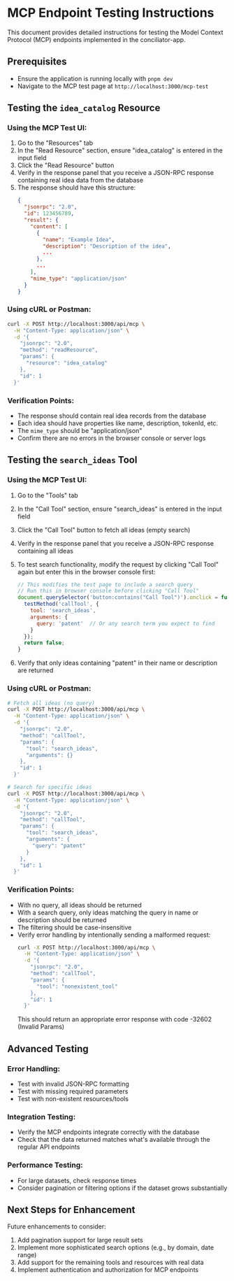 # MCP Endpoint Testing Instructions

This document provides detailed instructions for testing the Model Context Protocol (MCP) endpoints implemented in the conciliator-app.

## Prerequisites
- Ensure the application is running locally with `pnpm dev`
- Navigate to the MCP test page at `http://localhost:3000/mcp-test`

## Testing the `idea_catalog` Resource

### Using the MCP Test UI:
1. Go to the "Resources" tab
2. In the "Read Resource" section, ensure "idea_catalog" is entered in the input field
3. Click the "Read Resource" button
4. Verify in the response panel that you receive a JSON-RPC response containing real idea data from the database
5. The response should have this structure:
   ```json
   {
     "jsonrpc": "2.0",
     "id": 123456789,
     "result": {
       "content": [
         {
           "name": "Example Idea",
           "description": "Description of the idea",
           ...
         },
         ...
       ],
       "mime_type": "application/json"
     }
   }
   ```

### Using cURL or Postman:
```bash
curl -X POST http://localhost:3000/api/mcp \
  -H "Content-Type: application/json" \
  -d '{
    "jsonrpc": "2.0",
    "method": "readResource",
    "params": {
      "resource": "idea_catalog"
    },
    "id": 1
  }'
```

### Verification Points:
- The response should contain real idea records from the database
- Each idea should have properties like name, description, tokenId, etc.
- The `mime_type` should be "application/json"
- Confirm there are no errors in the browser console or server logs

## Testing the `search_ideas` Tool

### Using the MCP Test UI:
1. Go to the "Tools" tab
2. In the "Call Tool" section, ensure "search_ideas" is entered in the input field
3. Click the "Call Tool" button to fetch all ideas (empty search)
4. Verify in the response panel that you receive a JSON-RPC response containing all ideas

5. To test search functionality, modify the request by clicking "Call Tool" again but enter this in the browser console first:
   ```javascript
   // This modifies the test page to include a search query
   // Run this in browser console before clicking "Call Tool"
   document.querySelector('button:contains("Call Tool")').onclick = function() {
     testMethod('callTool', {
       tool: 'search_ideas',
       arguments: {
         query: 'patent'  // Or any search term you expect to find
       }
     });
     return false;
   }
   ```
6. Verify that only ideas containing "patent" in their name or description are returned

### Using cURL or Postman:
```bash
# Fetch all ideas (no query)
curl -X POST http://localhost:3000/api/mcp \
  -H "Content-Type: application/json" \
  -d '{
    "jsonrpc": "2.0",
    "method": "callTool",
    "params": {
      "tool": "search_ideas",
      "arguments": {}
    },
    "id": 1
  }'

# Search for specific ideas
curl -X POST http://localhost:3000/api/mcp \
  -H "Content-Type: application/json" \
  -d '{
    "jsonrpc": "2.0",
    "method": "callTool",
    "params": {
      "tool": "search_ideas",
      "arguments": {
        "query": "patent"
      }
    },
    "id": 1
  }'
```

### Verification Points:
- With no query, all ideas should be returned
- With a search query, only ideas matching the query in name or description should be returned
- The filtering should be case-insensitive
- Verify error handling by intentionally sending a malformed request:
  ```bash
  curl -X POST http://localhost:3000/api/mcp \
    -H "Content-Type: application/json" \
    -d '{
      "jsonrpc": "2.0",
      "method": "callTool",
      "params": {
        "tool": "nonexistent_tool"
      },
      "id": 1
    }'
  ```
  This should return an appropriate error response with code -32602 (Invalid Params)

## Advanced Testing

### Error Handling:
- Test with invalid JSON-RPC formatting
- Test with missing required parameters
- Test with non-existent resources/tools

### Integration Testing:
- Verify the MCP endpoints integrate correctly with the database
- Check that the data returned matches what's available through the regular API endpoints

### Performance Testing:
- For large datasets, check response times
- Consider pagination or filtering options if the dataset grows substantially

## Next Steps for Enhancement

Future enhancements to consider:
1. Add pagination support for large result sets
2. Implement more sophisticated search options (e.g., by domain, date range)
3. Add support for the remaining tools and resources with real data
4. Implement authentication and authorization for MCP endpoints